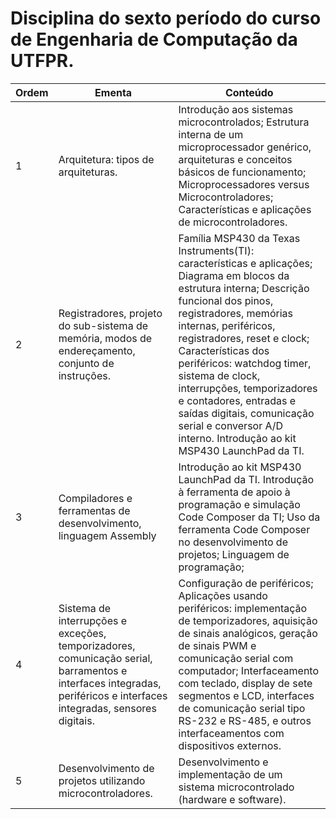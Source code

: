 # Disciplina do sexto período do curso de Engenharia de Computação da UTFPR.
| Ordem | Ementa                                                                          | Conteúdo                                                                                                                                                                                                                                                                                   |
|-------|---------------------------------------------------------------------------------|--------------------------------------------------------------------------------------------------------------------------------------------------------------------------------------------------------------------------------------------------------------------------------------------|
| 1     | Arquitetura: tipos de arquiteturas.                                              | Introdução aos sistemas microcontrolados; Estrutura interna de um microprocessador genérico, arquiteturas e conceitos básicos de funcionamento; Microprocessadores versus Microcontroladores; Características e aplicações de microcontroladores.                                         |
| 2     | Registradores, projeto do sub-sistema de memória, modos de endereçamento, conjunto de instruções. | Família MSP430 da Texas Instruments(TI): características e aplicações; Diagrama em blocos da estrutura interna; Descrição funcional dos pinos, registradores, memórias internas, periféricos, registradores, reset e clock; Características dos periféricos: watchdog timer, sistema de clock, interrupções, temporizadores e contadores, entradas e saídas digitais, comunicação serial e conversor A/D interno. Introdução ao kit MSP430 LaunchPad da TI. |
| 3     | Compiladores e ferramentas de desenvolvimento, linguagem Assembly               | Introdução ao kit MSP430 LaunchPad da TI. Introdução à ferramenta de apoio à programação e simulação Code Composer da TI; Uso da ferramenta Code Composer no desenvolvimento de projetos; Linguagem de programação;                                                                          |
| 4     | Sistema de interrupções e exceções, temporizadores, comunicação serial, barramentos e interfaces integradas, periféricos e interfaces integradas, sensores digitais. | Configuração de periféricos; Aplicações usando periféricos: implementação de temporizadores, aquisição de sinais analógicos, geração de sinais PWM e comunicação serial com computador; Interfaceamento com teclado, display de sete segmentos e LCD, interfaces de comunicação serial tipo RS-232 e RS-485, e outros interfaceamentos com dispositivos externos. |
| 5     | Desenvolvimento de projetos utilizando microcontroladores.                      | Desenvolvimento e implementação de um sistema microcontrolado (hardware e software).                                                                                                                                                                                                       |
